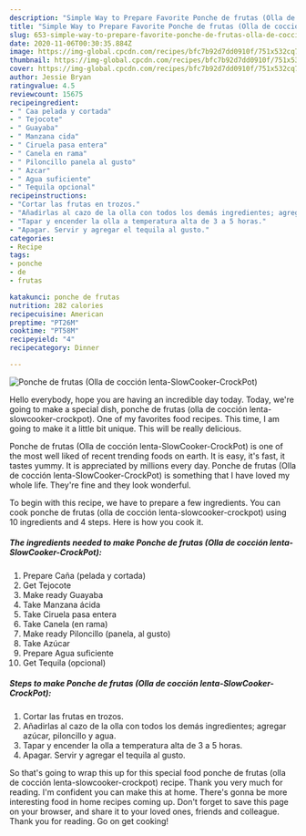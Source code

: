 ```yaml
---
description: "Simple Way to Prepare Favorite Ponche de frutas (Olla de cocción lenta-SlowCooker-CrockPot)"
title: "Simple Way to Prepare Favorite Ponche de frutas (Olla de cocción lenta-SlowCooker-CrockPot)"
slug: 653-simple-way-to-prepare-favorite-ponche-de-frutas-olla-de-coccion-lenta-slowcooker-crockpot
date: 2020-11-06T00:30:35.884Z
image: https://img-global.cpcdn.com/recipes/bfc7b92d7dd0910f/751x532cq70/ponche-de-frutas-olla-de-coccion-lenta-slowcooker-crockpot-foto-principal.jpg
thumbnail: https://img-global.cpcdn.com/recipes/bfc7b92d7dd0910f/751x532cq70/ponche-de-frutas-olla-de-coccion-lenta-slowcooker-crockpot-foto-principal.jpg
cover: https://img-global.cpcdn.com/recipes/bfc7b92d7dd0910f/751x532cq70/ponche-de-frutas-olla-de-coccion-lenta-slowcooker-crockpot-foto-principal.jpg
author: Jessie Bryan
ratingvalue: 4.5
reviewcount: 15675
recipeingredient:
- " Caa pelada y cortada"
- " Tejocote"
- " Guayaba"
- " Manzana cida"
- " Ciruela pasa entera"
- " Canela en rama"
- " Piloncillo panela al gusto"
- " Azcar"
- " Agua suficiente"
- " Tequila opcional"
recipeinstructions:
- "Cortar las frutas en trozos."
- "Añadirlas al cazo de la olla con todos los demás ingredientes; agregar azúcar, piloncillo y agua."
- "Tapar y encender la olla a temperatura alta de 3 a 5 horas."
- "Apagar. Servir y agregar el tequila al gusto."
categories:
- Recipe
tags:
- ponche
- de
- frutas

katakunci: ponche de frutas 
nutrition: 282 calories
recipecuisine: American
preptime: "PT26M"
cooktime: "PT58M"
recipeyield: "4"
recipecategory: Dinner

---
```



![Ponche de frutas (Olla de cocción lenta-SlowCooker-CrockPot)](https://img-global.cpcdn.com/recipes/bfc7b92d7dd0910f/751x532cq70/ponche-de-frutas-olla-de-coccion-lenta-slowcooker-crockpot-foto-principal.jpg)

Hello everybody, hope you are having an incredible day today. Today, we're going to make a special dish, ponche de frutas (olla de cocción lenta-slowcooker-crockpot). One of my favorites food recipes. This time, I am going to make it a little bit unique. This will be really delicious.



Ponche de frutas (Olla de cocción lenta-SlowCooker-CrockPot) is one of the most well liked of recent trending foods on earth. It is easy, it's fast, it tastes yummy. It is appreciated by millions every day. Ponche de frutas (Olla de cocción lenta-SlowCooker-CrockPot) is something that I have loved my whole life. They're fine and they look wonderful.


To begin with this recipe, we have to prepare a few ingredients. You can cook ponche de frutas (olla de cocción lenta-slowcooker-crockpot) using 10 ingredients and 4 steps. Here is how you cook it.

<!--inarticleads1-->

##### The ingredients needed to make Ponche de frutas (Olla de cocción lenta-SlowCooker-CrockPot):

1. Prepare  Caña (pelada y cortada)
1. Get  Tejocote
1. Make ready  Guayaba
1. Take  Manzana ácida
1. Take  Ciruela pasa entera
1. Take  Canela (en rama)
1. Make ready  Piloncillo (panela, al gusto)
1. Take  Azúcar
1. Prepare  Agua suficiente
1. Get  Tequila (opcional)




<!--inarticleads2-->

##### Steps to make Ponche de frutas (Olla de cocción lenta-SlowCooker-CrockPot):

1. Cortar las frutas en trozos.
1. Añadirlas al cazo de la olla con todos los demás ingredientes; agregar azúcar, piloncillo y agua.
1. Tapar y encender la olla a temperatura alta de 3 a 5 horas.
1. Apagar. Servir y agregar el tequila al gusto.




So that's going to wrap this up for this special food ponche de frutas (olla de cocción lenta-slowcooker-crockpot) recipe. Thank you very much for reading. I'm confident you can make this at home. There's gonna be more interesting food in home recipes coming up. Don't forget to save this page on your browser, and share it to your loved ones, friends and colleague. Thank you for reading. Go on get cooking!
